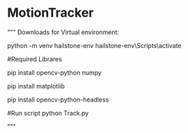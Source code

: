 # MotionTracker
"""
Downloads for Virtual environment:

python -m venv hailstone-env
hailstone-env\Scripts\activate

#Required Librares

pip install opencv-python numpy

pip install matplotlib

pip install opencv-python-headless

#Run script
python Track.py

"""

